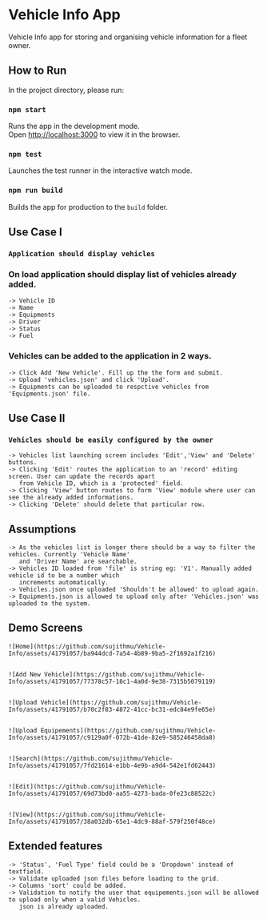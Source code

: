 # Vehicle Info App

Vehicle Info app for storing and organising vehicle information for a fleet owner.

## How to Run

In the project directory, please run:

### `npm start`

Runs the app in the development mode.\
Open [http://localhost:3000](http://localhost:3000) to view it in the browser.

### `npm test`

Launches the test runner in the interactive watch mode.

### `npm run build`

Builds the app for production to the `build` folder.

## Use Case I

### `Application should display vehicles`

### On load application should display list of vehicles already added.
    -> Vehicle ID
    -> Name
    -> Equipments
    -> Driver
    -> Status
    -> Fuel

### Vehicles can be added to the application in 2 ways.
    -> Click Add 'New Vehicle'. Fill up the the form and submit.
    -> Upload 'vehicles.json' and click 'Upload'.
    -> Equipments can be uploaded to respctive vehicles from 'Equipments.json' file.

## Use Case II

### `Vehicles should be easily configured by the owner`
    -> Vehicles list launching screen includes 'Edit','View' and 'Delete' buttons.
    -> Clicking 'Edit' routes the application to an 'record' editing screen. User can update the records apart  
       from Vehicle ID, which is a 'protected' field.
    -> Clicking 'View' button routes to form 'View' module where user can see the already added informations.
    -> Clicking 'Delete' should delete that particular row.

## Assumptions
    -> As the vehicles list is longer there should be a way to filter the vehicles. Currently 'Vehicle Name' 
       and 'Driver Name' are searchable.
    -> Vehicles ID loaded from 'file' is string eg: 'V1'. Manually added vehicle id to be a number which  
       increments automatically.
    -> Vehicles.json once uploaded 'Shouldn't be allowed' to upload again.
    -> Equipments.json is allowed to upload only after 'Vehicles.json' was uploaded to the system.

## Demo Screens
    ![Home](https://github.com/sujithmu/Vehicle-Info/assets/41791057/ba944dcd-7a54-4b89-9ba5-2f1692a1f216)
    

    ![Add New Vehicle](https://github.com/sujithmu/Vehicle-Info/assets/41791057/77378c57-18c1-4a0d-9e38-7315b5079119)


    ![Upload Vehicle](https://github.com/sujithmu/Vehicle-Info/assets/41791057/b70c2f83-4872-41cc-bc31-edc84e9fe65e)


    ![Upload Equipements](https://github.com/sujithmu/Vehicle-Info/assets/41791057/c9129a0f-072b-41de-82e9-585246458da8)


    ![Search](https://github.com/sujithmu/Vehicle-Info/assets/41791057/7fd21614-e1bb-4e9b-a9d4-542e1fd62443)


    ![Edit](https://github.com/sujithmu/Vehicle-Info/assets/41791057/69d73bd0-aa55-4273-bada-0fe23c88522c)
    

    ![View](https://github.com/sujithmu/Vehicle-Info/assets/41791057/38a032db-65e1-4dc9-88af-579f250f48ce)

## Extended features
    -> 'Status', 'Fuel Type' field could be a 'Dropdown' instead of textfield.
    -> Validate uploaded json files before loading to the grid.
    -> Columns 'sort' could be added.
    -> Validation to notify the user that equipements.json will be allowed to upload only when a valid Vehicles.
       json is already uploaded.
